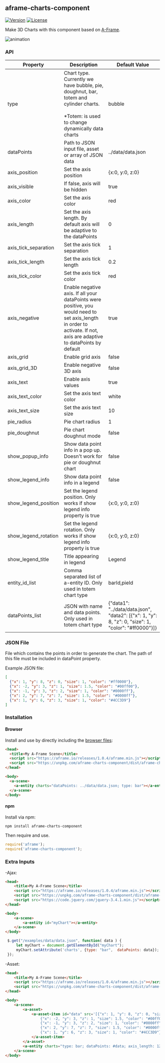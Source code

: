 ## aframe-charts-component

[![Version](http://img.shields.io/npm/v/aframe-charts-component.svg?style=flat-square)](https://npmjs.org/package/aframe-charts-component)
[![License](http://img.shields.io/npm/l/aframe-charts-component.svg?style=flat-square)](https://npmjs.org/package/aframe-charts-component)

Make 3D Charts with this component based on [A-Frame](https://aframe.io).

![animation](https://github.com/adrixp/aframe-charts-component/blob/master/img/all.gif)

### API

| Property | Description | Default Value |
| -------- | ----------- | ------------- |
| type         | Chart type. Currently we have bubble, pie, doughnut, bar, totem and cylinder charts. <br /><br />*Totem: is used to change dynamically data charts           |  bubble             |
| dataPoints | Path to JSON input file, asset or array of JSON data |  ../data/data.json  |          |
| axis_position         | Set the axis position            |  {x:0, y:0, z:0}           |
| axis_visible         | If false, axis will be hidden            |  true             |
| axis_color         | Set the axis color            |  red             |
| axis_length         | Set the axis length. By default axis will be adaptive to the dataPoints            |  0             |
| axis_tick_separation         | Set the axis tick separation            |  1             |
| axis_tick_length         | Set the axis tick length            |  0.2             |
| axis_tick_color         | Set the axis tick color            |  red             |
| axis_negative         | Enable negative axis. If all your dataPoints were positive, you would need to set axis_length in order to activate. If not, axis are adaptive to dataPoints by default            |  true             |
| axis_grid         | Enable grid axis            |  false             |
| axis_grid_3D         | Enable negative 3D axis            |  false             |
| axis_text         | Enable axis values            |  true             |
| axis_text_color         | Set the axis text color            |  white             |
| axis_text_size         | Set the axis text size           |  10            |
| pie_radius         | Pie chart radius            |  1             |
| pie_doughnut         | Pie chart doughnut mode           |  false            |
| show_popup_info         | Show data point info in a pop up. Doesn't work for pie or doughnut chart           |  false            |
| show_legend_info         | Show data point info in a legend           |  false            |
| show_legend_position         | Set the legend position. Only works if show legend info property is true           |  {x:0, y:0, z:0}            |
| show_legend_rotation         | Set the legend rotation. Only works if show legend info property is true           |  {x:0, y:0, z:0}            |
| show_legend_title         | Title appearing in legend           |  Legend            |
| entity_id_list          | Comma separated list of a-entity ID. Only used in totem chart type           |  barId,pieId           |
| dataPoints_list         | JSON with name and data points. Only used in totem chart type           |  {"data1": "../data/data.json", "data2": [{"x": 1, "y": 8, "z": 0, "size": 1, "color": "#ff0000"}]}            |

### JSON File
File which contains the points in order to generate the chart. The path of this file must be included in dataPoint property.

Example JSON file:

```json
[
  {"x": 1, "y": 8, "z": 0, "size": 1, "color": "#ff0000"},
  {"x": -2, "y": 3, "z": 1, "size": 1.5, "color": "#00ff00"},
  {"x": -1, "y": 3, "z": 2, "size": 1, "color": "#0000ff"},
  {"x": 2, "y": 7, "z": 7, "size": 1.5, "color": "#0000ff"},
  {"x": 1, "y": 6, "z": 3, "size": 1, "color": "#4CC3D9"}
]  
```


### Installation

#### Browser

Install and use by directly including the [browser files](dist):

```html
<head>
  <title>My A-Frame Scene</title>
  <script src="https://aframe.io/releases/1.0.4/aframe.min.js"></script>
  <script src="https://unpkg.com/aframe-charts-component/dist/aframe-charts-component.min.js"></script>
</head>

<body>
  <a-scene>
    <a-entity charts="dataPoints: ../data/data.json; type: bar"></a-entity>
  </a-scene>
</body>
```

#### npm

Install via npm:

```bash
npm install aframe-charts-component
```

Then require and use.

```js
require('aframe');
require('aframe-charts-component');
```

### Extra Inputs

-Ajax:
```html
<head>
    <title>My A-Frame Scene</title>
    <script src="https://aframe.io/releases/1.0.4/aframe.min.js"></script>
    <script src="https://unpkg.com/aframe-charts-component/dist/aframe-charts-component.min.js"></script>
    <script src="https://code.jquery.com/jquery-3.4.1.min.js"></script>
</head>

<body>
    <a-scene>
        <a-entity id="myChart"></a-entity>
    </a-scene>
</body>
```

```JavaScript
 $.get("/examples/data/data.json", function( data ) {
     let myChart = document.getElementById("myChart");
     myChart.setAttribute('charts', {type: "bar",  dataPoints: data});
 }); 
```

-Asset:
```html
<head>
    <title>My A-Frame Scene</title>
    <script src="https://aframe.io/releases/1.0.4/aframe.min.js"></script>
    <script src="https://unpkg.com/aframe-charts-component/dist/aframe-charts-component.min.js"></script>
</head>

<body>
    <a-scene>
        <a-asset>
            <a-asset-item id="data" src='[{"x": 1, "y": 8, "z": 0, "size": 1, "color": "#ff0000"},
                {"x": -2, "y": 3, "z": 1, "size": 1.5, "color": "#00ff00"},
                {"x": -1, "y": 3, "z": 2, "size": 1, "color": "#0000ff"},
                {"x": 2, "y": 7, "z": 7, "size": 1.5, "color": "#0000ff"},
                {"x": 1, "y": 6, "z": 3, "size": 1, "color": "#4CC3D9"}]'>
            </a-asset-item>
        </a-asset>
        <a-entity charts="type: bar; dataPoints: #data; axis_length: 12"></a-entity>
    </a-scene>
</body>
```
